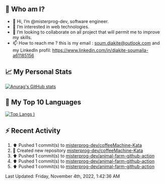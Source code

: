 ## **🔎 Who am I?**
- 👋 Hi, I’m @misterprog-dev, software engineer.
- 👀 I’m interested in web technologies.
- 💞️ I’m looking to collaborate on all project that will permit me to improve my skills.
- 📫 How to reach me ? this is my email : soum.diakite@outlook.com and my LinkedIn profil: https://www.linkedin.com/in/diakite-soumaila-a61185156


## **📈 My Personal Stats**
[![Anurag's GitHub stats](https://github-readme-stats.vercel.app/api?username=misterprog-dev&count_private=true&show_icons=true)](https://github.com/anuraghazra/github-readme-stats)

## **📣 My Top 10 Languages**
[![Top Langs](https://github-readme-stats.vercel.app/api/top-langs/?username=misterprog-dev&langs_count=10&layout=compact&hide=html,css&hide_title=true&&&show_icons=true)
)](https://github.com/anuraghazra/github-readme-stats)

## **⚡ Recent Activity**
<!--RECENT_ACTIVITY:start-->
1. ⬆️ Pushed 1 commit(s) to [misterprog-dev/coffeeMachine-Kata](https://github.com/misterprog-dev/coffeeMachine-Kata)
2. 📔 Created new repository [misterprog-dev/coffeeMachine-Kata](https://github.com/misterprog-dev/coffeeMachine-Kata)
3. ⬆️ Pushed 1 commit(s) to [misterprog-dev/animal-farm-github-action](https://github.com/misterprog-dev/animal-farm-github-action)
4. ⬆️ Pushed 1 commit(s) to [misterprog-dev/animal-farm-github-action](https://github.com/misterprog-dev/animal-farm-github-action)
5. ⬆️ Pushed 1 commit(s) to [misterprog-dev/animal-farm-github-action](https://github.com/misterprog-dev/animal-farm-github-action)
<!--RECENT_ACTIVITY:end-->
<!--RECENT_ACTIVITY:last_update-->
Last Updated: Friday, November 4th, 2022, 1:42:36 AM
<!--RECENT_ACTIVITY:last_update_end-->

<!---
misterprog-dev/misterprog-dev is a ✨ special ✨ repository because its `README.md` (this file) appears on your GitHub profile.
You can click the Preview link to take a look at your changes.
--->


